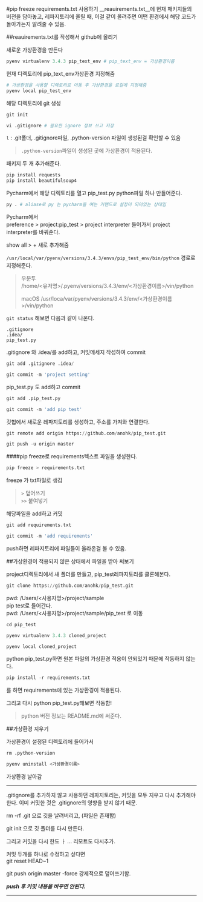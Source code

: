 #pip freeze requirements.txt 사용하기
__reauirements.txt__에 현재 패키지들의 버전을 담아놓고,
레파지토리에 올릴 때, 이걸 같이 올려주면 어떤 환경에서 해당 코드가 돌아가는지 알려줄 수 있음.


##reauirements.txt를 작성해서 github에 올리기

새로운 가상환경을 만든다

```python
pyenv virtualenv 3.4.3 pip_text_env # pip_text_env = 가상환경이름
```

현재 디렉토리에 pip_text_env가상환경 지정해줌 

```python
# 가상환경을 사용할 디렉토리로 이동 후 가상환경을 로컬에 지정해줌
pyenv local pip_test_env
```
해당 디렉토리에 git 생성

```python
git init

vi .gitignore # 필요한 ignore 정보 쓰고 저장
```

`l` : .git폴더, .gitignore파일, .python-version 파일이 생성된걸 확인할 수 있음


>`.python-version`파일이 생성된 곳에 가상환경이 적용된다.

패키지 두 개 추가해준다.

```python
pip install requests
pip install beautifulsoup4
```

Pycharm에서 해당 디렉토리를 열고 pip_test.py python파일 하나 만들어준다.

```python
py . # aliase로 py 는 pycharm을 여는 커맨드로 설정이 되어있는 상태임
```
Pycharm에서   
preference > project:pip_test > project interpreter 들어가서 
project interpreter를 바꿔준다.

show all > +  새로 추가해줌 

`/usr/local/var/pyenv/versions/3.4.3/envs/pip_test_env/bin/python`
경로로 지정해준다.

>우분투  
>/home/<유저명>/.pyenv/versions/3.4.3/env/<가상환경이름>/vin/python    
>
>macOS
>/usr/loca/var/pyenv/versions/3.4.3/env/<가상환경이름>/vin/python


`git status` 해보면 다음과 같이 나온다.

```
.gitignore
.idea/
pip_test.py
```

.gitignore 와 .idea/를 add하고, 커밋메세지 작성하여 commit

```python
git add .gitignore .idea/

git commit -m 'project setting'
```

pip_test.py 도 add하고 commit

```python
git add .pip_test.py

git commit -m 'add pip test'
```

깃헙에서 새로운 레파지토리를 생성하고, 주소를 가져와 연결한다.

```python
git remote add origin https://github.com/anohk/pip_test.git  

git push -u origin master
```

####pip freeze로 requirements텍스트 파일을 생성한다.

```python
pip freeze > requirements.txt
```
freeze 가 txt파일로 생김

>`>` 덮어쓰기  
`>>` 붙여넣기

해당파일을 add하고 커밋

```python
git add requirements.txt

git commit -m 'add requirements'
```
push하면 레파지토리에 파일들이 올라온걸 볼 수 있음.
 
##가상환경이 적용되지 않은 상태에서 파일을 받아 써보기

project디렉토리에서 새 폴더를 만들고, pip_test레파지토리를 클론해본다.

```python
git clone https://github.com/anohk/pip_test.git
```
pwd: /Users/<사용자명>/project/sample  
pip test로 들어간다.  
pwd: /Users/<사용자명>/project/sample/pip_test 로 이동

```python
cd pip_test 
```

```python
pyenv virtualenv 3.4.3 cloned_project

pyenv local cloned_project
```
python pip_test.py하면 원본 파일의 가상환경 적용이 안되있기 때문에 작동하지 않는다.

```python
pip install -r requirements.txt
```
를 하면 requirements에 있는 가상환경이 적용된다.

그리고 다시 python pip_test.py해보면 작동함!


>python 버전 정보는 README.md에 써준다.


##가상환경 지우기 

가상환경이 설정된 디렉토리에 들어가서

```python
rm .python-version

pyenv uninstall <가상환경이름>
```
가상환경 날아감

 ---
 .gitignore를 추가하지 않고 사용하던 레파지토리는, 커밋을 모두 지우고 다시 추가해야한다.
이미 커밋한 것은 .gitignore의 영향을 받지 않기 때문.

rm -rf .git
으로 깃을 날려버리고, (파일은 존재함)

git init  으로 깃 폴더를 다시 만든다.
 
그리고 커밋을 다시 한도 ㅏ ...
리모트도 다시추가.

커밋 두개를 하나로 수정하고 싶다면  
git reset HEAD~1

git push origin master -force
강제적으로 덮어쓰기함.

__*push 후 커밋 내용을 바꾸면 안된다.*__

---



